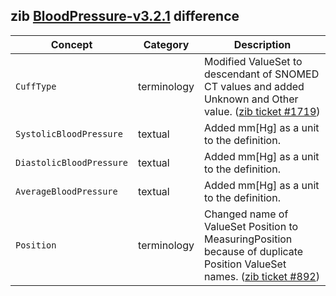 ## zib [BloodPressure-v3.2.1](https://zibs.nl/wiki/BloodPressure-v3.2.1(2020EN)) difference

| Concept         | Category          | Description                             | 
|-----------------|-------------------|-----------------------------------------|
|`CuffType` | terminology | Modified ValueSet to descendant of SNOMED CT values and added Unknown and Other value. ([zib ticket #1719](https://bits.nictiz.nl/browse/ZIB-1719)) |
| `SystolicBloodPressure`  | textual | Added mm[Hg] as a unit to the definition. |
| `DiastolicBloodPressure` | textual | Added mm[Hg] as a unit to the definition. |
| `AverageBloodPressure` |  textual | Added mm[Hg] as a unit to the definition. |
|`Position` | terminology |  Changed name of ValueSet Position to MeasuringPosition because of duplicate Position ValueSet names. ([zib ticket #892](https://bits.nictiz.nl/browse/ZIB-892)) |